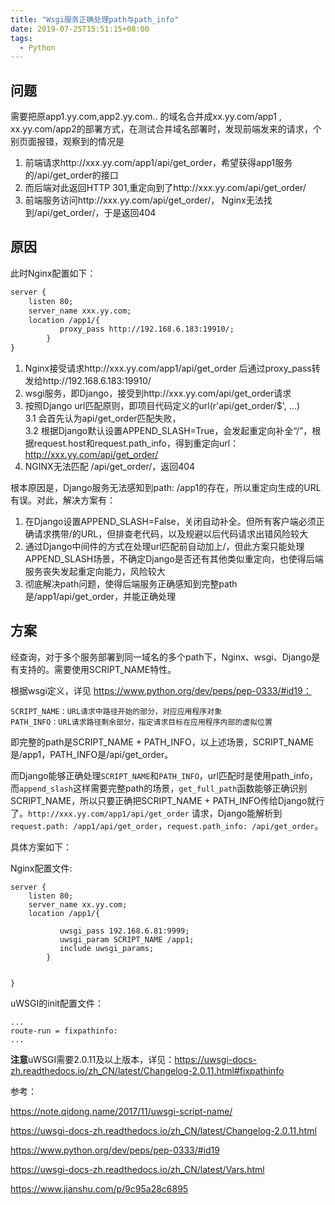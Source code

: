 ```yaml
---
title: "Wsgi服务正确处理path与path_info"
date: 2019-07-25T15:51:15+08:00
tags:
  - Python
---
```



## 问题

需要把原app1.yy.com,app2.yy.com.. 的域名合并成xx.yy.com/app1 , xx.yy.com/app2的部署方式，在测试合并域名部署时，发现前端发来的请求，个别页面报错，观察到的情况是

1. 前端请求http://xxx.yy.com/app1/api/get_order，希望获得app1服务的/api/get_order的接口
2. 而后端对此返回HTTP 301,重定向到了http://xxx.yy.com/api/get_order/
3. 前端服务访问http://xxx.yy.com/api/get_order/， Nginx无法找到/api/get_order/，于是返回404




## 原因

此时Nginx配置如下：

```/Users/zhutianqi/ladder1984-blog/content/post/wsgi服务正确处理path与path_info.md
server {
    listen 80;
    server_name xxx.yy.com;
    location /app1/{
           proxy_pass http://192.168.6.183:19910/;
        }
}
```

1. Nginx接受请求http://xxx.yy.com/app1/api/get_order 后通过proxy_pass转发给http://192.168.6.183:19910/
2. wsgi服务，即Django，接受到http://xxx.yy.com/api/get_order请求
3. 按照Django url匹配原则，即项目代码定义的url(r'api/get_order/$',  ...)  
    3.1 会首先认为api/get_order匹配失败，  
    3.2 根据Django默认设置APPEND_SLASH=True，会发起重定向补全“/”，根据request.host和request.path_info，得到重定向url：http://xxx.yy.com/api/get_order/
4. NGINX无法匹配 /api/get_order/，返回404


根本原因是，Django服务无法感知到path: /app1的存在，所以重定向生成的URL有误。对此，解决方案有：

1. 在Django设置APPEND_SLASH=False，关闭自动补全。但所有客户端必须正确请求携带/的URL，但排查老代码，以及规避以后代码请求出错风险较大
2. 通过Django中间件的方式在处理url匹配前自动加上/，但此方案只能处理APPEND_SLASH场景，不确定Django是否还有其他类似重定向，也使得后端服务丧失发起重定向能力，风险较大
3. 彻底解决path问题，使得后端服务正确感知到完整path是/app1/api/get_order，并能正确处理


## 方案

经查询，对于多个服务部署到同一域名的多个path下，Nginx、wsgi、Django是有支持的。需要使用SCRIPT_NAME特性。


根据wsgi定义，详见 https://www.python.org/dev/peps/pep-0333/#id19：

    SCRIPT_NAME：URL请求中路径开始的部分，对应应用程序对象
    PATH_INFO：URL请求路径剩余部分，指定请求目标在应用程序内部的虚拟位置

即完整的path是SCRIPT_NAME + PATH_INFO，以上述场景，SCRIPT_NAME是/app1，PATH_INFO是/api/get_order。


而Django能够正确处理`SCRIPT_NAME`和`PATH_INFO`，url匹配时是使用path_info，而`append_slash`这样需要完整path的场景，`get_full_path`函数能够正确识别SCRIPT_NAME，所以只要正确把SCRIPT_NAME + PATH_INFO传给Django就行了。`http://xxx.yy.com/app1/api/get_order` 请求，Django能解析到`request.path: /app1/api/get_order`，`request.path_info: /api/get_order`。


具体方案如下：


Nginx配置文件:

```
server {
    listen 80;
    server_name xx.yy.com;
    location /app1/{
 
           uwsgi_pass 192.168.6.81:9999;
           uwsgi_param SCRIPT_NAME /app1;
           include uwsgi_params;
        }
 
 
}
```

uWSGI的init配置文件：

```
...
route-run = fixpathinfo:
...
```


**注意**uWSGI需要2.0.11及以上版本，详见：https://uwsgi-docs-zh.readthedocs.io/zh_CN/latest/Changelog-2.0.11.html#fixpathinfo



参考：

https://note.qidong.name/2017/11/uwsgi-script-name/

https://uwsgi-docs-zh.readthedocs.io/zh_CN/latest/Changelog-2.0.11.html

https://www.python.org/dev/peps/pep-0333/#id19

https://uwsgi-docs-zh.readthedocs.io/zh_CN/latest/Vars.html

https://www.jianshu.com/p/9c95a28c6895